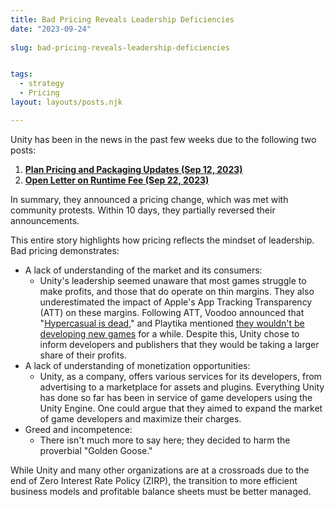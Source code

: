 ```yaml
---
title: Bad Pricing Reveals Leadership Deficiencies
date: "2023-09-24"
 
slug: bad-pricing-reveals-leadership-deficiencies


tags: 
  - strategy
  - Pricing
layout: layouts/posts.njk

---
```

Unity has been in the news in the past few weeks due to the following two posts:

1. **[Plan Pricing and Packaging Updates (Sep 12, 2023)](https://blog.unity.com/news/plan-pricing-and-packaging-updates)**
2. **[Open Letter on Runtime Fee (Sep 22, 2023)](https://blog.unity.com/news/open-letter-on-runtime-fee)**

In summary, they announced a pricing change, which was met with community protests. Within 10 days, they partially reversed their announcements.

This entire story highlights how pricing reflects the mindset of leadership. Bad pricing demonstrates:

- A lack of understanding of the market and its consumers:
    - Unity's leadership seemed unaware that most games struggle to make profits, and those that do operate on thin margins. They also underestimated the impact of Apple's App Tracking Transparency (ATT) on these margins. Following ATT, Voodoo announced that "[Hypercasual is dead](https://www.pocketgamer.biz/news/80735/voodoos-alex-shea-hypercasual-is-dead/)," and Playtika mentioned [they wouldn't be developing new games](https://www.pocketgamer.biz/news/80735/voodoos-alex-shea-hypercasual-is-dead/) for a while. Despite this, Unity chose to inform developers and publishers that they would be taking a larger share of their profits.
- A lack of understanding of monetization opportunities:
    - Unity, as a company, offers various services for its developers, from advertising to a marketplace for assets and plugins. Everything Unity has done so far has been in service of game developers using the Unity Engine. One could argue that they aimed to expand the market of game developers and maximize their charges.
- Greed and incompetence:
    - There isn't much more to say here; they decided to harm the proverbial "Golden Goose."

While Unity and many other organizations are at a crossroads due to the end of Zero Interest Rate Policy (ZIRP), the transition to more efficient business models and profitable balance sheets must be better managed.
